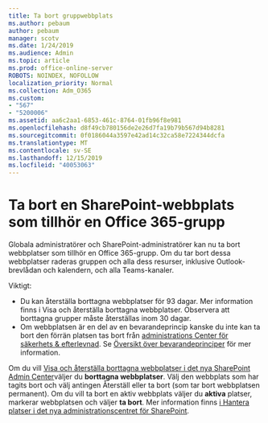 ```yaml
---
title: Ta bort gruppwebbplats
ms.author: pebaum
author: pebaum
manager: scotv
ms.date: 1/24/2019
ms.audience: Admin
ms.topic: article
ms.prod: office-online-server
ROBOTS: NOINDEX, NOFOLLOW
localization_priority: Normal
ms.collection: Adm_O365
ms.custom:
- "567"
- "5200006"
ms.assetid: aa6c2aa1-6853-461c-8764-01fb96f8e981
ms.openlocfilehash: d8f49cb780156de2e26d7fa19b79b567d94b8281
ms.sourcegitcommit: 0f0186044a3597e42ad14c32ca58e7224344dcfa
ms.translationtype: MT
ms.contentlocale: sv-SE
ms.lasthandoff: 12/15/2019
ms.locfileid: "40053063"
---
```

# <a name="delete-a-sharepoint-site-that-belongs-to-an-office-365-group"></a>Ta bort en SharePoint-webbplats som tillhör en Office 365-grupp

Globala administratörer och SharePoint-administratörer kan nu ta bort webbplatser som tillhör en Office 365-grupp. Om du tar bort dessa webbplatser raderas gruppen och alla dess resurser, inklusive Outlook-brevlådan och kalendern, och alla Teams-kanaler.
  
Viktigt:

- Du kan återställa borttagna webbplatser för 93 dagar. Mer information finns i Visa och återställa borttagna webbplatser. Observera att borttagna grupper måste återställas inom 30 dagar.
- Om webbplatsen är en del av en bevarandeprincip kanske du inte kan ta bort den förrän platsen tas bort från [administrations Center för säkerhets &amp; efterlevnad](https://protection.office.com/?rfr=AdminCenter#/retention). Se [Översikt över bevarandeprinciper](https://docs.microsoft.com/office365/securitycompliance/retention-policies#content-in-onedrive-accounts-and-sharepoint-sites) för mer information.
  
Om du vill [Visa och återställa borttagna webbplatser i det nya SharePoint Admin Center](https://docs.microsoft.com/sharepoint/view-and-restore-deleted-sites-in-new-admin-center)väljer du **borttagna webbplatser**. Välj den webbplats som har tagits bort och välj antingen Återställ eller ta bort (som tar bort webbplatsen permanent). Om du vill ta bort en aktiv webbplats väljer du **aktiva** platser, markerar webbplatsen och väljer **ta bort**. Mer information finns [i Hantera platser i det nya administrationscentret för SharePoint](https://docs.microsoft.com/sharepoint/manage-sites-in-new-admin-center).
  